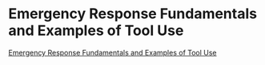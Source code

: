 # Emergency Response Fundamentals and Examples of Tool Use
[Emergency Response Fundamentals and Examples of Tool Use](https://aiwithcloud.com/2022/09/19/emergency_response_fundamentals_and_examples_of_tool_use/)